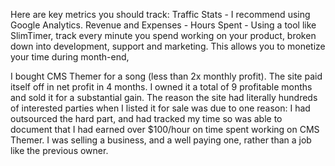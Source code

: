 
Here are key metrics you should track:
Traffic Stats - I recommend using Google Analytics.
Revenue and Expenses -
Hours Spent - Using a tool like SlimTimer, track every minute you spend working on your product, broken down into development, support and marketing. This allows you to monetize your time during month-end,

I bought CMS Themer for a song (less than 2x monthly profit).
The site paid itself off in net profit in 4 months.
I owned it a total of 9 profitable months and sold it for a substantial gain.
The reason the site had literally hundreds of interested parties when I listed it for sale was due to one reason:
I had outsourced the hard part, and had tracked my time so was able to document that I had earned over $100/hour on time spent working on CMS Themer.
I was selling a business, and a well paying one, rather than a job like the previous owner.
